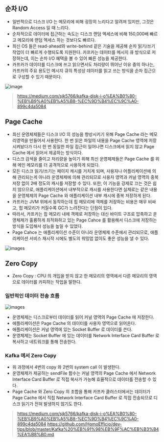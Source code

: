 ## 순차 I/O

* 일반적으로 디스크 I/O 는 메모리에 비해 굉장히 느리다고 알려져 있지만, 그것은 Random Access 일 때 느리다.
* 순차적으로 데이터에 접근하는 속도는 디스크 랜덤 엑세스에 비해 150,000배 빠르고 메모리에 랜덤 엑세스 하는 것보다도 빠르다.
* 최신 OS 들은 read-ahead와 write-behind 같은 기술을 제공해 순차 읽기/쓰기 작업이 더 빠르게 수행되도록 지원한다. 카프카는 데이터를 메시지 큐 방식으로 저장하는데, 이는 순차 I/O 혜택을 볼 수 있어 빠른 성능을 제공한다.
* 카프카가 데이터를 디스크에 쓰고 읽으면서도 처리량이 뛰어난 이유 중의 하나는, 카프카의 주요 용도인 메시지 큐의 특성상 데이터를 읽고 쓰는 방식을 순차 접근으로 구성할 수 있기 때문이다.

![image](https://github.com/user-attachments/assets/4b62b55c-ea3e-4d4e-8916-69ca1b30da3e)
> https://medium.com/sjk5766/kafka-disk-i-o%EA%B0%80-%EB%B9%A0%EB%A5%B8-%EC%9D%B4%EC%9C%A0-899c4da5084

## Page Cache

* 최신 운영체제들은 디스크 I/O 의 성능을 향상시키기 위해 Page Cache 라는 메모리영역을 만들어서 사용한다. 한 번 읽은 파일의 내용을 Page Cache 영역에 저장시켜놨다가 다시 한 번 동일한 파일 접근이 일어나면 디스크에서 읽지 않고 Page Cache 에서 읽어서 제공하는 방식이다.
* 디스크 검색을 줄이고 처리량을 높이기 위해 최신 운영체제들은 Page Cache 를 위해 메인 메모리를 더 공격적으로 사용하게 되었다.
* 모든 디스크 읽기/쓰기는 페이지 캐시를 거치게 되며, 사용자나 어플리케이션에 의해 관리되는게 아니라 운영체제에 의해 관리되므로 사용자 영역과 커널 영역의 중복 저장 없이 2배 정도의 캐시를 저장할 수 있다. 또한, 이 기능을 강제로 끄는 것은 쉽지 않으므로, 애플리케이션에서 내부적으로 캐시를 사용한다면 실제로는 같은 내용을 운영체제의 Page Cache 와 애플리케이션 내부 캐시에 중복 저장하게 된다.
* 카프카는 JVM 위에서 동작하는데 힙 메모리에 객체를 저장하는 비용은 매우 비싸고, 힙 메모리가 커질수록 GC가 느려진다는 단점이 있다.
* 따라서, 카프카는 힙 메모리 내에 객체로 저장하는 대신 바이트 구조로 압축하고 운영체제가 훌륭하게 최적화하고 있는 Page Cahce 를 활용해서 디스크에 저장하는 방식을 도입해서 성능을 높일 수 있었다.
* Page Cahce 는 애플리케이션 수준이 아니라 운영체제 수준에서 관리되므로, 애플리케이션 서비스 재시작 시에도 별도의 워밍업 없이도 좋은 성능을 낼 수 있다.

![images](https://miro.medium.com/v2/resize:fit:1400/format:webp/1*rjlyW4hhBaJGqVJfKu7dSw.png)

## Zero Copy

* Zero Copy : CPU 의 개입을 받지 않고 한 메모리의 영역에서 다른 메모리의 영역으로 데이터를 카피하는 작업을 말한다.

### 일반적인 데이터 전송 흐름

![images](https://miro.medium.com/v2/resize:fit:1400/format:webp/1*wb6XhkM0vKf9YxyEHLlvsw.png)

* 운영체제는 디스크로부터 데이터를 읽어 커널 영역의 Page Cache 에 저장한다.
* 애플리케이션은 Page Cache 의 데이터를 사용자 영역으로 읽어온다.
* 애플리케이션은 커널 영역에 있는 Socket Buffer 로 데이터를 쓴다.
* 운영체제는 Socket Buffer 에 있는 데이터를 Network Interface Card Buffer 로 복사하고 네트워크를 통해 전송한다.

### Kafka 에서 Zero Copy

* 위 과정에서 4번의 copy 와 2번의 system call 이 발생한다.
* 운영체제가 제공하는 sendFile 함수는 커널 영역의 Page Cache 에서 Network Interface Card Buffer 로 직접 복사가 가능해 효율적으로 데이터를 전송할 수 있다.
* Page Cache 와 Zero Copy 의 조합을 통해 카프카 클러스터에서는 데이터가 Page Cache 에서 직접 Network Interface Card Buffer 로 직접 전송되므로 디스크 읽기가 전혀 발생하지 않기도 한다.

> https://medium.com/sjk5766/kafka-disk-i-o%EA%B0%80-%EB%B9%A0%EB%A5%B8-%EC%9D%B4%EC%9C%A0-899c4da5084
> https://github.com/HomoEfficio/dev-tips/blob/master/Kafka%20%EB%91%98%EB%9F%AC%EB%B3%B4%EA%B8%B0.md
